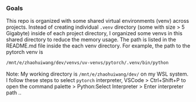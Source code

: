 ### Goals
This repo is organized with some shared virtual environments (venv) across projects. 
Instead of creating individual `.venv` directory (some with size > 5 Gigabyte) inside of each project directory, I organized some venvs in this shared directory to reduce the memory usage. The path is listed in the README.md file inside the each venv directory.  For example, the path to the pytorch venv is 
```Bash
/mnt/e/zhaohuiwang/dev/venvs/uv-venvs/pytorch/.venv/bin/python
``` 
Note: My working directory is `/mnt/e/zhaohuiwang/dev/` on my WSL system. I follow these steps to select `pytorch` interpreter,
VSCode > Ctrl+Shift+P to open the command palette > Python:Select Interpreter > Enter interpreter path ..
